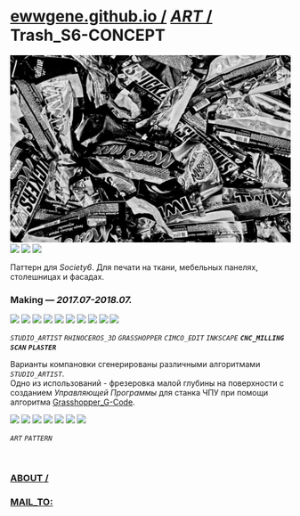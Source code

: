 ﻿
# [ewwgene.github.io /](https://ewwgene.github.io/) [_ART_ /](https://ewwgene.github.io/ART) Trash_S6-CONCEPT

[![Trash_S6-CONCEPT](/100.jpg)](https://ewwgene.github.io/Trash_S6-CONCEPT/Carousel)<br> <a id="101" href="https://ewwgene.github.io/Trash_S6-CONCEPT/Carousel/#101"><img src="https://ewwgene.github.io/Trash_S6-CONCEPT/101.jpg" height="66"></a> <a id="102" href="https://ewwgene.github.io/Trash_S6-CONCEPT/Carousel/#102"><img src="https://ewwgene.github.io/Trash_S6-CONCEPT/102.jpg" height="66"></a> <a id="103" href="https://ewwgene.github.io/Trash_S6-CONCEPT/Carousel/#103"><img src="https://ewwgene.github.io/Trash_S6-CONCEPT/103.jpg" height="66"></a> <a id="text">&#160;</a>



Паттерн для _Society6_. Для печати на ткани, мебельных панелях, столешницах и фасадах. 

### Making — _2017.07-2018.07._
<a id="309m" href="https://ewwgene.github.io/Trash_S6-CONCEPT/Carousel/#309m"><img src="https://ewwgene.github.io/Trash_S6-CONCEPT/Making/309.jpg" height="66"></a> <a id="407m" href="https://ewwgene.github.io/Trash_S6-CONCEPT/Carousel/#407m"><img src="https://ewwgene.github.io/Trash_S6-CONCEPT/Making/407.jpg" height="66"></a> <a id="411m" href="https://ewwgene.github.io/Trash_S6-CONCEPT/Carousel/#411m"><img src="https://ewwgene.github.io/Trash_S6-CONCEPT/Making/411.jpg" height="66"></a> <a id="413m" href="https://ewwgene.github.io/Trash_S6-CONCEPT/Carousel/#413m"><img src="https://ewwgene.github.io/Trash_S6-CONCEPT/Making/413.jpg" height="66"></a> <a id="415m" href="https://ewwgene.github.io/Trash_S6-CONCEPT/Carousel/#415m"><img src="https://ewwgene.github.io/Trash_S6-CONCEPT/Making/415.jpg" height="66"></a> <a id="417m" href="https://ewwgene.github.io/Trash_S6-CONCEPT/Carousel/#417m"><img src="https://ewwgene.github.io/Trash_S6-CONCEPT/Making/417.jpg" height="66"></a> <a id="613m" href="https://ewwgene.github.io/Trash_S6-CONCEPT/Carousel/#613m"><img src="https://ewwgene.github.io/Trash_S6-CONCEPT/Making/613.jpg" height="66"></a> <a id="614m" href="https://ewwgene.github.io/Trash_S6-CONCEPT/Carousel/#614m"><img src="https://ewwgene.github.io/Trash_S6-CONCEPT/Making/614.jpg" height="66"></a> <a id="615m" href="https://ewwgene.github.io/Trash_S6-CONCEPT/Carousel/#615m"><img src="https://ewwgene.github.io/Trash_S6-CONCEPT/Making/615.jpg" height="66"></a> <a id="617m" href="https://ewwgene.github.io/Trash_S6-CONCEPT/Carousel/#617m"><img src="https://ewwgene.github.io/Trash_S6-CONCEPT/Making/617.jpg" height="66"></a>  

_`STUDIO_ARTIST`_ _`RHINOCEROS_3D`_ _`GRASSHOPPER`_ _`CIMCO_EDIT`_ _`INKSCAPE`_  _**`CNC_MILLING`**_ _**`SCAN`**_ _**`PLASTER`**_ 

Варианты компановки сгенерированы различными алгоритмами _`STUDIO_ARTIST`_.<br> Одно из использований - фрезеровка малой глубины на поверхности с созданием _Управляющей Программы_ для станка ЧПУ при помощи алгоритма [Grasshopper_G-Code](https://ewwgene.github.io/Grasshopper_G-Code).

<a id="301" href="https://ewwgene.github.io/Trash_S6-CONCEPT/Carousel/#301"><img src="https://ewwgene.github.io/Trash_S6-CONCEPT/301.jpg" height="66"></a> <a id="303" href="https://ewwgene.github.io/Trash_S6-CONCEPT/Carousel/#303"><img src="https://ewwgene.github.io/Trash_S6-CONCEPT/303.jpg" height="66"></a> <a id="305" href="https://ewwgene.github.io/Trash_S6-CONCEPT/Carousel/#305"><img src="https://ewwgene.github.io/Trash_S6-CONCEPT/305.jpg" height="66"></a> <a id="401" href="https://ewwgene.github.io/Trash_S6-CONCEPT/Carousel/#401"><img src="https://ewwgene.github.io/Trash_S6-CONCEPT/401.jpg" height="66"></a> <a id="403" href="https://ewwgene.github.io/Trash_S6-CONCEPT/Carousel/#403"><img src="https://ewwgene.github.io/Trash_S6-CONCEPT/403.jpg" height="66"></a> <a id="405" href="https://ewwgene.github.io/Trash_S6-CONCEPT/Carousel/#405"><img src="https://ewwgene.github.io/Trash_S6-CONCEPT/405.jpg" height="66"></a> <a id="407" href="https://ewwgene.github.io/Trash_S6-CONCEPT/Carousel/#407"><img src="https://ewwgene.github.io/Trash_S6-CONCEPT/407.jpg" height="66"></a> 

_`ART`_ _`PATTERN`_ 

<br> 

### [ABOUT /](https://ewwgene.github.io/ABOUT)
### [MAIL_TO:](mailto:r0cam@me.com)